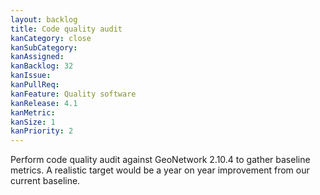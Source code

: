 ```yaml
---
layout: backlog
title: Code quality audit
kanCategory: close
kanSubCategory:
kanAssigned:
kanBacklog: 32
kanIssue:
kanPullReq:
kanFeature: Quality software
kanRelease: 4.1
kanMetric:
kanSize: 1
kanPriority: 2
---
```

Perform code quality audit against GeoNetwork 2.10.4 to gather baseline metrics. A realistic target would be a year on year improvement from our current baseline.
